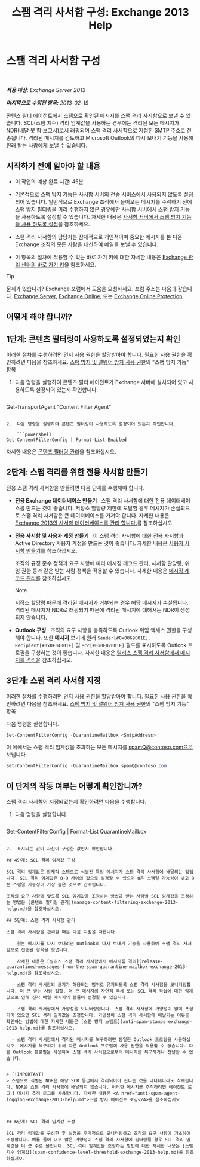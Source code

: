 ﻿---
title: '스팸 격리 사서함 구성: Exchange 2013 Help'
TOCTitle: 스팸 격리 사서함 구성
ms:assetid: 907d2f90-2a62-4d59-a4cf-945fef2e963f
ms:mtpsurl: https://technet.microsoft.com/ko-kr/library/Bb123746(v=EXCHG.150)
ms:contentKeyID: 50483662
ms.date: 05/22/2018
mtps_version: v=EXCHG.150
ms.translationtype: MT
---

# 스팸 격리 사서함 구성

 

_**적용 대상:** Exchange Server 2013_

_**마지막으로 수정된 항목:** 2013-02-19_

콘텐츠 필터 에이전트에서 스팸으로 확인된 메시지를 스팸 격리 사서함으로 보낼 수 있습니다. SCL(스팸 지수) 격리 임계값을 사용하는 경우에는 격리된 모든 메시지가 NDR(배달 못 함 보고서)로서 래핑되며 스팸 격리 사서함으로 지정한 SMTP 주소로 전송됩니다. 격리된 메시지를 검토하고 Microsoft Outlook의 다시 보내기 기능을 사용해 원래 받는 사람에게 보낼 수 있습니다.

## 시작하기 전에 알아야 할 내용

  - 이 작업의 예상 완료 시간: 45분

  - 기본적으로 스팸 방지 기능은 사서함 서버의 전송 서비스에서 사용되지 않도록 설정되어 있습니다. 일반적으로 Exchange 조직에서 들어오는 메시지를 수락하기 전에 스팸 방지 필터링을 미리 수행하지 않은 경우에만 사서함 서버에서 스팸 방지 기능을 사용하도록 설정할 수 있습니다. 자세한 내용은 [사서함 서버에서 스팸 방지 기능을 사용 하도록 설정](enable-anti-spam-functionality-on-mailbox-servers-exchange-2013-help.md)을 참조하세요.

  - 스팸 격리 사서함의 담당자는 잠재적으로 개인적이며 중요한 메시지를 본 다음 Exchange 조직의 모든 사람을 대신하여 메일을 보낼 수 있습니다.

  - 이 항목의 절차에 적용할 수 있는 바로 가기 키에 대한 자세한 내용은 [Exchange 관리 센터의 바로 가기 키](keyboard-shortcuts-in-the-exchange-admin-center-exchange-online-protection-help.md)을 참조하세요.


> [!TIP]
> 문제가 있습니까? Exchange 포럼에서 도움을 요청하세요. 포럼 주소는 다음과 같습니다. <A href="https://go.microsoft.com/fwlink/p/?linkid=60612">Exchange Server</A>, <A href="https://go.microsoft.com/fwlink/p/?linkid=267542">Exchange Online</A>, 또는 <A href="https://go.microsoft.com/fwlink/p/?linkid=285351">Exchange Online Protection</A>



## 어떻게 해야 합니까?

## 1단계: 콘텐츠 필터링이 사용하도록 설정되었는지 확인

이러한 절차를 수행하려면 먼저 사용 권한을 할당받아야 합니다. 필요한 사용 권한을 확인하려면 다음을 참조하세요. [스팸 방지 및 맬웨어 방지 사용 권한](anti-spam-and-anti-malware-permissions-exchange-2013-help.md)의 "스팸 방지 기능" 항목

1.  다음 명령을 실행하여 콘텐츠 필터 에이전트가 Exchange 서버에 설치되어 있고 사용하도록 설정되어 있는지 확인합니다.
    
    ```powershell
Get-TransportAgent "Content Filter Agent"
```

2.  다음 명령을 실행하여 콘텐츠 필터링이 사용하도록 설정되어 있는지 확인합니다.
    
    ```powershell
Get-ContentFilterConfig | Format-List Enabled
```

자세한 내용은 [콘텐츠 필터링 관리](manage-content-filtering-exchange-2013-help.md)을 참조하십시오.

## 2단계: 스팸 격리를 위한 전용 사서함 만들기

전용 스팸 격리 사서함을 만들려면 다음 단계를 수행해야 합니다.

  - **전용 Exchange 데이터베이스 만들기**   스팸 격리 사서함에 대한 전용 데이터베이스를 만드는 것이 좋습니다. 저장소 할당량 제한에 도달할 경우 메시지가 손실되므로 스팸 격리 사서함은 큰 데이터베이스를 가져야 합니다. 자세한 내용은 [Exchange 2013의 사서함 데이터베이스를 관리 합니다.](manage-mailbox-databases-in-exchange-2013-exchange-2013-help.md)를 참조하십시오.

  - **전용 사서함 및 사용자 계정 만들기**   이 스팸 격리 사서함에 대한 전용 사서함과 Active Directory 사용자 계정을 만드는 것이 좋습니다. 자세한 내용은 [사용자 사서함 만들기](create-user-mailboxes-exchange-2013-help.md)를 참조하십시오.
    
    조직의 규정 준수 정책과 요구 사항에 따라 메시징 레코드 관리, 사서함 할당량, 위임 권한 등과 같은 받는 사람 정책을 적용할 수 있습니다. 자세한 내용은 [메시징 레코드 관리](https://docs.microsoft.com/ko-kr/exchange/security-and-compliance/messaging-records-management/messaging-records-management)를 참조하십시오.
    

    > [!NOTE]
    > 저장소 할당량 때문에 격리된 메시지가 거부되는 경우 해당 메시지가 손실됩니다. 격리된 메시지가 NDR로 래핑되기 때문에 격리된 메시지에 대해서는 NDR이 생성되지 않습니다.



  - **Outlook 구성**   조직의 요구 사항을 충족하도록 Outlook 위임 액세스 권한을 구성해야 합니다. 또한 **메시지** 보기에 원래 `Sender[#0x0069001E]`, `Recipient[#0x0E04001E]` 및 `Bcc[#0x0E02001E]` 필드를 표시하도록 Outlook 프로필을 구성하는 것이 좋습니다. 자세한 내용은 [릴리스 스팸 격리 사서함에서 메시지를 격리](release-quarantined-messages-from-the-spam-quarantine-mailbox-exchange-2013-help.md)을 참조하십시오.

## 3단계: 스팸 격리 사서함 지정

이러한 절차를 수행하려면 먼저 사용 권한을 할당받아야 합니다. 필요한 사용 권한을 확인하려면 다음을 참조하세요. [스팸 방지 및 맬웨어 방지 사용 권한](anti-spam-and-anti-malware-permissions-exchange-2013-help.md)의 "스팸 방지 기능" 항목

다음 명령을 실행합니다.

```powershell
Set-ContentFilterConfig -QuarantineMailbox <SmtpAddress>
```

이 예에서는 스팸 격리 임계값을 초과하는 모든 메시지를 spamQ@contoso.com으로 보냅니다.

```powershell
Set-ContentFilterConfig -QuarantineMailbox spamQ@contoso.com
```

## 이 단계의 작동 여부는 어떻게 확인합니까?

스팸 격리 사서함이 지정되었는지 확인하려면 다음을 수행합니다.

1.  다음 명령을 실행합니다.
    
    ```powershell
Get-ContentFilterConfig | Format-List QuarantineMailbox
```

2.  표시되는 값이 자신이 구성한 값인지 확인합니다.

## 4단계: SCL 격리 임계값 구성

SCL 격리 임계값은 잠재적 스팸으로 식별된 특정 메시지가 스팸 격리 사서함에 배달되는 값입니다. SCL 격리 임계값은 0-9 사이의 값으로 설정할 수 있으며 0은 스팸일 가능성이 낮고 9는 스팸일 가능성이 가장 높은 것으로 간주됩니다.

조직의 요구 사항에 맞도록 SCL 임계값을 조정하는 방법과 받는 사람별 SCL 임계값을 조정하는 방법은 [콘텐츠 필터링 관리](manage-content-filtering-exchange-2013-help.md)을 참조하십시오.

## 5단계: 스팸 격리 사서함 관리

스팸 격리 사서함을 관리할 때는 다음 지침을 따릅니다.

  - 원본 메시지를 다시 보내려면 Outlook의 다시 보내기 기능을 사용하여 스팸 격리 사서함으로 전송된 항목을 보냅니다.
    
    자세한 내용은 [릴리스 스팸 격리 사서함에서 메시지를 격리](release-quarantined-messages-from-the-spam-quarantine-mailbox-exchange-2013-help.md)을 참조하십시오.

  - 스팸 격리 사서함의 크기가 허용되는 범위로 유지되도록 스팸 격리 사서함을 모니터링합니다. 더 큰 받는 사람 집합, 더 큰 메시지의 자연적 추세 또는 SCL 격리 작업에 대한 임계값으로 인해 전자 메일 메시지의 볼륨이 변경될 수 있습니다.

  - 스팸 격리 사서함에서 가양성을 모니터링합니다. 스팸 격리 사서함에 가양성이 많이 포함되어 있으면 SCL 격리 임계값을 조정합니다. 가양성이 스팸 격리 사서함에 배달되는 이유를 확인하는 방법에 대한 자세한 내용은 [스팸 방지 스탬프](anti-spam-stamps-exchange-2013-help.md)를 참조하십시오.

  - 스팸 격리 사서함에서 격리된 메시지를 복구하려면 동일한 Outlook 프로필을 사용하십시오. 메시지를 복구하기 위해 다른 Outlook 프로필에 사용 권한을 적용할 수 없습니다. 다른 Outlook 프로필을 사용하여 스팸 격리 사서함으로부터 메시지를 복구하거나 전달할 수 없습니다.


> [!IMPORTANT]
> 스팸으로 식별된 NDR은 해당 SCR 등급에서 격리되어야 한다는 것을 나타내더라도 삭제됩니다. NDR은 스팸 격리 사서함에 배달되지 않습니다. 이러한 메시지를 추적하려면 에이전트 로그나 메시지 추적 로그를 사용합니다. 자세한 내용은 <A href="anti-spam-agent-logging-exchange-2013-help.md">스팸 방지 에이전트 로깅</A>을 참조하십시오.



## 6단계: SCL 격리 임계값 조정

SCL 격리 임계값을 구성한 후 설정을 주기적으로 모니터링하고 조직의 요구 사항에 기초하여 조정합니다. 예를 들어 너무 많은 가양성이 스팸 격리 사서함에 필터링될 경우 SCL 격리 임계값을 더 큰 수로 올립니다. SCL 격리 임계값을 조정하는 방법에 대한 자세한 내용은 [스팸 지수 임계값](spam-confidence-level-threshold-exchange-2013-help.md)을 참조하십시오.

